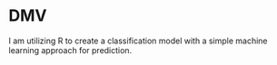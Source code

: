 # DMV
I am utilizing R to create a classification model with a simple machine learning approach for prediction.

